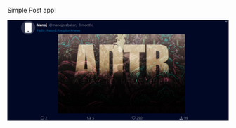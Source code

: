 Simple Post app!

![alt text](https://github.com/manojprabakarp/react-simple-socialmedia/blob/main/src/asset/posts.png)
